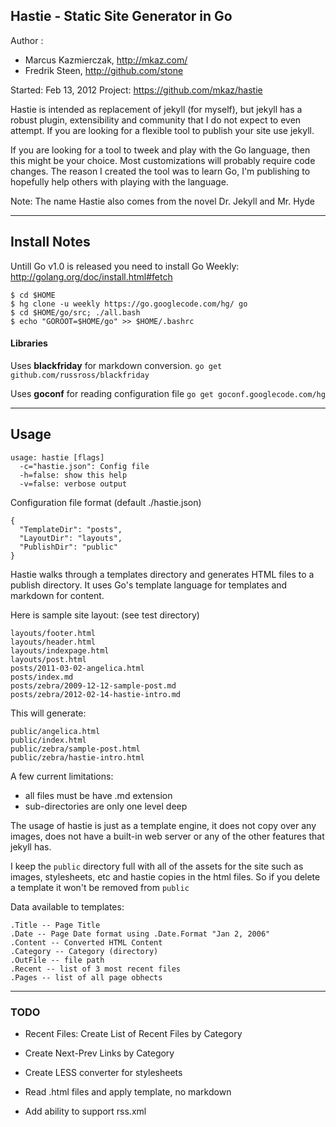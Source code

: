 ## Hastie - Static Site Generator in Go

Author :

 - Marcus Kazmierczak, http://mkaz.com/
 - Fredrik Steen, http://github.com/stone

Started: Feb 13, 2012
Project: https://github.com/mkaz/hastie

Hastie is intended as replacement of jekyll (for myself), but jekyll has a robust plugin, extensibility and community that I do not expect to even attempt.  If you are looking for a flexible tool to publish your site use jekyll.

If you are looking for a tool to tweek and play with the Go language, then this might be your choice. Most customizations will probably require code changes.  The reason I created the tool was to learn Go, I'm publishing to hopefully help others with playing with the language.

Note: The name Hastie also comes from the novel Dr. Jekyll and Mr. Hyde

--------------------------------------------------------------------------------

## Install Notes

Untill Go v1.0 is released you need to install Go Weekly: <http://golang.org/doc/install.html#fetch>

    $ cd $HOME
    $ hg clone -u weekly https://go.googlecode.com/hg/ go
    $ cd $HOME/go/src; ./all.bash
    $ echo "GOROOT=$HOME/go" >> $HOME/.bashrc


#### Libraries

Uses **blackfriday** for markdown conversion. `go get github.com/russross/blackfriday`

Uses **goconf** for reading configuration file `go get goconf.googlecode.com/hg`


--------------------------------------------------------------------------------

## Usage

    usage: hastie [flags]
      -c="hastie.json": Config file
      -h=false: show this help
      -v=false: verbose output

Configuration file format (default ./hastie.json)

    {
      "TemplateDir": "posts",
      "LayoutDir": "layouts",
      "PublishDir": "public"
    }


Hastie walks through a templates directory and generates HTML files to a publish directory. It uses Go's template language for templates and markdown for content.

Here is sample site layout: (see test directory)

    layouts/footer.html
    layouts/header.html
    layouts/indexpage.html
    layouts/post.html
    posts/2011-03-02-angelica.html
    posts/index.md
    posts/zebra/2009-12-12-sample-post.md
    posts/zebra/2012-02-14-hastie-intro.md


This will generate:

    public/angelica.html
    public/index.html
    public/zebra/sample-post.html
    public/zebra/hastie-intro.html


A few current limitations:

  * all files must be have .md extension
  * sub-directories are only one level deep

The usage of hastie is just as a template engine, it does not copy over any images, does not have a built-in web server or any of the other features that jekyll has.

I keep the `public` directory full with all of the assets for the site such as images, stylesheets, etc and hastie copies in the html files. So if you delete a template it won't be removed from `public`


Data available to templates:

    .Title -- Page Title
    .Date -- Page Date format using .Date.Format "Jan 2, 2006"
    .Content -- Converted HTML Content
    .Category -- Category (directory)
    .OutFile -- file path
    .Recent -- list of 3 most recent files
    .Pages -- list of all page obhects


--------------------------------------------------------------------------------


### TODO

* Recent Files: Create List of Recent Files by Category

* Create Next-Prev Links by Category
* Create LESS converter for stylesheets
* Read .html files and apply template, no markdown
* Add ability to support rss.xml

